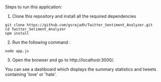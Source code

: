 Steps to run this application:

1. Clone this repository and install all the required dependencies
 ```
 git clone https://github.com/gsrajadh/Twitter_Sentiment_Analyzer.git
 cd Twitter_Setiment_Analyzer
 npm install
 ```

2. Run the following command :
```
node app.js
```
3. Open the browser and go to http://<span></span>localhost:3000/.

You can see a dashboard which displays the summary statistics and tweets containing 'love' or 'hate'.
